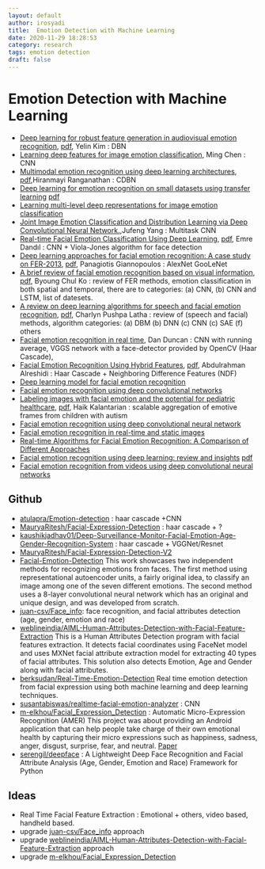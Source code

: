 ```yaml
---
layout: default
author: irosyadi
title:  Emotion Detection with Machine Learning
date: 2020-11-29 18:28:53
category: research
tags: emotion detection
draft: false
---
```


# Emotion Detection with Machine Learning

- [Deep learning for robust feature generation in audiovisual emotion recognition](https://ieeexplore.ieee.org/abstract/document/6638346/), [pdf](http://citeseerx.ist.psu.edu/viewdoc/download?doi=10.1.1.428.5585&rep=rep1&type=pdf), Yelin Kim : DBN
- [Learning deep features for image emotion classification](https://ieeexplore.ieee.org/abstract/document/7351656/), Ming Chen : CNN
- [Multimodal emotion recognition using deep learning architectures](https://ieeexplore.ieee.org/abstract/document/7477679/), [pdf](https://cubic.asu.edu/sites/default/files/2019-03/Ranganathan%20WACV%202016.pdf),Hiranmayi Ranganathan : CDBN
- [Deep learning for emotion recognition on small datasets using transfer learning](https://dl.acm.org/doi/abs/10.1145/2818346.2830593?casa_token=YzLzzG1FT4gAAAAA:XImkdvX_3jRBwSowBDwvRHuukCXBkaN8mVBGMSaPfh4EXboxKAzKAymAZAxP2LJPQg95GoT7Z9XZ) [pdf](https://dl.acm.org/doi/pdf/10.1145/2818346.2830593?casa_token=oaZ_sqmVPUsAAAAA:QZQxeIR1CyffFOmRWSVf0eiHoLan5s3vfxTSmspg_dst6zcZMfBRCqQjXn9tJlEiLBK4G6_RsyY0)
- [Learning multi-level deep representations for image emotion classification](https://link.springer.com/content/pdf/10.1007/s11063-019-10033-9.pdf)
- [Joint Image Emotion Classification and Distribution Learning via Deep Convolutional Neural Network.](https://pdfs.semanticscholar.org/3188/ea1448646f9d8253b821be89a5d779374ee6.pdf),Jufeng Yang : Multitask CNN
- [Real-time Facial Emotion Classification Using Deep Learning](http://jdatasci.com/index.php/jdatasci/article/view/4), [pdf](http://jdatasci.com/index.php/jdatasci/article/download/4/12), Emre Dandıl : CNN +   Viola-Jones  algorithm for face detection
- [Deep learning approaches for facial emotion recognition: A case study on FER-2013](https://link.springer.com/chapter/10.1007/978-3-319-66790-4_1), [pdf](http://ndl.ethernet.edu.et/bitstream/123456789/60914/1/7.pdf#page=10), Panagiotis Giannopoulos : AlexNet GooLeNet
- [A brief review of facial emotion recognition based on visual information](https://www.mdpi.com/1424-8220/18/2/401), [pdf](https://www.mdpi.com/1424-8220/18/2/401/pdf), Byoung Chul Ko : review of FER methods, emotion classification in both spatial and temporal, there are to categories: (a) CNN, (b) CNN and LSTM, list of datesets.
- [A review on deep learning algorithms for speech and facial emotion recognition](http://www.aptikomjournal.com/index.php/CSIT/article/view/118), [pdf](http://www.aptikomjournal.com/index.php/CSIT/article/download/118/52), Charlyn Pushpa Latha : review of (speech and facial) methods, algorithm categories: (a) DBM (b) DNN (c) CNN (c) SAE (f) others
- [Facial emotion recognition in real time](http://cs231n.stanford.edu/reports/2016/pdfs/022_Report.pdf), Dan Duncan : CNN with running average, VGGS network with a face-detector provided by OpenCV (Haar Cascade),
- [Facial Emotion Recognition Using Hybrid Features](https://www.mdpi.com/2227-9709/7/1/6), [pdf](https://www.mdpi.com/2227-9709/7/1/6/pdf), Abdulrahman Alreshidi : Haar Cascade + Neighboring Difference Features (NDF)
- [Deep learning model for facial emotion recognition](https://link.springer.com/chapter/10.1007/978-3-030-30577-2_48)
- [Facial emotion recognition using deep convolutional networks](https://ieeexplore.ieee.org/abstract/document/8324974/)
- [Labeling images with facial emotion and the potential for pediatric healthcare](https://www.sciencedirect.com/science/article/pii/S0933365718302598), [pdf](https://www.sciencedirect.com/science/article/pii/S0933365718302598/pdfft?md5=0384548d178c112e8ee66cf984c7b60d&pid=1-s2.0-S0933365718302598-main.pdf), Haik Kalantarian : scalable aggregation of emotive frames from children with autism
- [Facial emotion recognition using deep convolutional neural network](https://ieeexplore.ieee.org/abstract/document/9074302/)
- [Facial emotion recognition in real-time and static images](https://ieeexplore.ieee.org/abstract/document/8398861/)
-  [Real-time Algorithms for Facial Emotion Recognition: A Comparison of Different Approaches](https://ieeexplore.ieee.org/abstract/document/8587011/)
- [Facial emotion recognition using deep learning: review and insights](https://www.sciencedirect.com/science/article/pii/S1877050920318019) [pdf](https://www.sciencedirect.com/science/article/pii/S1877050920318019/pdf?md5=3c78317460f155fd1f670f3737598a3a&pid=1-s2.0-S1877050920318019-main.pdf)
- [Facial emotion recognition from videos using deep convolutional neural networks](http://www.ijmlc.org/vol9/759-L0179.pdf)

## Github
- [atulapra/Emotion-detection](https://github.com/atulapra/Emotion-detection) : haar cascade +CNN
- [MauryaRitesh/Facial-Expression-Detection](https://github.com/MauryaRitesh/Facial-Expression-Detection) : haar cascade + ?
- [kaushikjadhav01/Deep-Surveillance-Monitor-Facial-Emotion-Age-Gender-Recognition-System](https://github.com/kaushikjadhav01/Deep-Surveillance-Monitor-Facial-Emotion-Age-Gender-Recognition-System) : haar cascade + VGGNet/Resnet
- [MauryaRitesh/Facial-Expression-Detection-V2](https://github.com/MauryaRitesh/Facial-Expression-Detection-V2)
- [Facial-Emotion-Detection](https://github.com/PrudhviRaj12/Facial-Emotion-Detection-Using-Convolutional-Neural-Networks-and-Representational-Autoencoder-Units) This work showcases two independent methods for recognizing emotions from faces. The first method using representational autoencoder units, a fairly original idea, to classify an image among one of the seven different emotions. The second method uses a 8-layer convolutional neural network which has an original and unique design, and was developed from scratch. 
- [juan-csv/Face_info](https://github.com/juan-csv/Face_info):  face recognition, and facial attributes detection (age, gender, emotion and race) 
- [weblineindia/AIML-Human-Attributes-Detection-with-Facial-Feature-Extraction](https://github.com/weblineindia/AIML-Human-Attributes-Detection-with-Facial-Feature-Extraction)  This is a Human Attributes Detection program with facial features extraction. It detects facial coordinates using FaceNet model and uses MXNet facial attribute extraction model for extracting 40 types of facial attributes. This solution also detects Emotion, Age and Gender along with facial attributes. 
- [berksudan/Real-Time-Emotion-Detection](https://github.com/berksudan/Real-Time-Emotion-Detection) Real time emotion detection from facial expression using both machine learning and deep learning techniques. 
- [susantabiswas/realtime-facial-emotion-analyzer](https://github.com/susantabiswas/realtime-facial-emotion-analyzer) : CNN
- [m-elkhou/Facial_Expression_Detection](https://github.com/m-elkhou/Facial_Expression_Detection) : Automatic Micro-Expression Recognition (AMER) This project was about providing an Android application that can help people take charge of their own emotional health by capturing their micro expressions such as happiness, sadness, anger, disgust, surprise, fear, and neutral. [Paper](https://www.academia.edu/42489448/Different_approaches_for_facial_expression_recognition)
- [serengil/deepface](https://github.com/serengil/deepface) : A Lightweight Deep Face Recognition and Facial Attribute Analysis (Age, Gender, Emotion and Race) Framework for Python 

## Ideas
- Real Time Facial Feature Extraction : Emotional + others, video based, handheld based.
- upgrade [juan-csv/Face_info](https://github.com/juan-csv/Face_info) approach
- upgrade [weblineindia/AIML-Human-Attributes-Detection-with-Facial-Feature-Extraction](https://github.com/weblineindia/AIML-Human-Attributes-Detection-with-Facial-Feature-Extraction) approach
- upgrade [m-elkhou/Facial_Expression_Detection](https://github.com/m-elkhou/Facial_Expression_Detection) 
